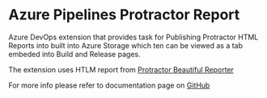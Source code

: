 # Azure Pipelines Protractor Report

Azure DevOps extension that provides task for Publishing Protractor HTML Reports into built into Azure Storage which ten can be viewed as a tab embeded into Build and Release pages.

The extension uses HTLM report from  [Protractor Beautiful Reporter](https://www.npmjs.com/package/protractor-beautiful-reporter)

For more info please refer to documentation page on [GitHub](https://github.com/maciejmaciejewski/azure-pipelines-protractor)
